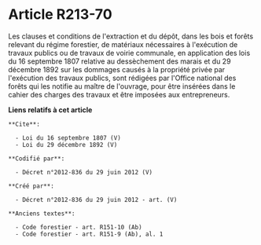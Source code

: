 # Article R213-70

Les clauses et conditions de l'extraction et du dépôt, dans les bois et forêts relevant du régime forestier, de matériaux
nécessaires à l'exécution de travaux publics ou de travaux de voirie communale, en application des lois du 16 septembre 1807
relative au dessèchement des marais et du 29 décembre 1892 sur les dommages causés à la propriété privée par l'exécution des
travaux publics, sont rédigées par l'Office national des forêts qui les notifie au maître de l'ouvrage, pour être insérées
dans le cahier des charges des travaux et être imposées aux entrepreneurs.

**Liens relatifs à cet article**

	**Cite**:

	  - Loi du 16 septembre 1807 (V)
	  - Loi du 29 décembre 1892 (V)

	**Codifié par**:

	  - Décret n°2012-836 du 29 juin 2012 (V)

	**Créé par**:

	  - Décret n°2012-836 du 29 juin 2012 - art. (V)

	**Anciens textes**:

	  - Code forestier - art. R151-10 (Ab)
	  - Code forestier - art. R151-9 (Ab), al. 1
